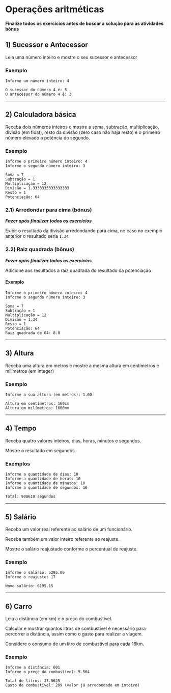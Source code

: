 # Operações aritméticas

**Finalize todos os exercícios antes de buscar a solução para as atividades bônus**

## 1) Sucessor e Antecessor

Leia uma número inteiro e mostre o seu sucessor e antecessor

### Exemplo

```
Informe um número inteiro: 4

O sucessor do número 4 é: 5
O antecessor do número 4 é: 3
```

---

## 2) Calculadora básica

Receba dois números inteiros e mostre a soma, subtração, multiplicação, divisão (em float), resto da divisão (zero caso não haja resto) e o primeiro número elevado a potência do segundo.

### Exemplo

```
Informe o primeiro número inteiro: 4
Informe o segundo número inteiro: 3

Soma = 7
Subtração = 1
Multiplicação = 12
Divisão = 1.3333333333333333
Resto = 1
Potenciação: 64
```

### 2.1) Arredondar para cima (bônus)

***Fazer após finalizar todos os exercícios***

Exibir o resultado da divisão arredondando para cima, no caso no exemplo anterior o resultado seria `1.34`.

### 2.2) Raiz quadrada (bônus)

***Fazer após finalizar todos os exercícios***

Adicione aos resultados a raiz quadrada do resultado da potenciação

#### Exemplo

```
Informe o primeiro número inteiro: 4
Informe o segundo número inteiro: 3

Soma = 7
Subtração = 1
Multiplicação = 12
Divisão = 1.34
Resto = 1
Potenciação: 64
Raiz quadrada de 64: 8.0
```

---

## 3) Altura

Receba uma altura em metros e mostre a mesma altura em centímetros e milímetros (em integer)

### Exemplo

```
Informe a sua altura (em metros): 1.60

Altura em centímetros: 160cm
Altura em milímetros: 1600mm
```

---

## 4) Tempo

Receba quatro valores inteiros, dias, horas, minutos e segundos.

Mostre o resultado em segundos.

### Exemplos

```
Informe a quantidade de dias: 10
Informe a quantidade de horas: 10
Informe a quantidade de minutos: 10
Informe a quantidade de segundos: 10

Total: 900610 segundos
```

---

## 5) Salário

Receba um valor real referente ao salário de um funcionário.

Receba também um valor inteiro referente ao reajuste.

Mostre o salário reajustado conforme o percentual de reajuste.

### Exemplo

```
Informe o salário: 5295.00
Informe o reajuste: 17

Novo salário: 6195.15
```

---

## 6) Carro

Leia a distância (em km) e o preço do combustível.

Calcular e mostrar quantos litros de combustível é necessário para percorrer a distância, assim como o gasto para realizar a viagem.

Considere o consumo de um litro de combustível para cada 16km.

### Exemplo

```
Informe a distância: 601
Informe o preço do combustível: 5.564

Total de litros: 37.5625
Custo de combustível: 209 (valor já arredondado em inteiro)
```